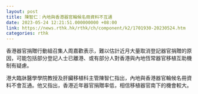 ```yaml
---
layout: post
title: 陳智仁︰內地與香港器官輪候名冊資料不互通
date: 2023-05-24 12:21:51.000000000 +08:00
link: https://news.rthk.hk/rthk/ch/component/k2/1701930-20230524.htm
categories: rthk
---
```


香港器官捐贈行動組召集人周嘉歡表示，難以估計近月大量取消登記器官捐贈的原因，可能包括部分登記人士已離港、或有部分人對香港與內地恆常器官移植互助機制有疑慮。

港大臨牀醫學學院教授及肝臟移植科主管陳智仁指出，內地與香港器官輪候名冊資料不會互通。他又指出，香港近年器官捐贈率低，相信移植器官南下的機會較大。
